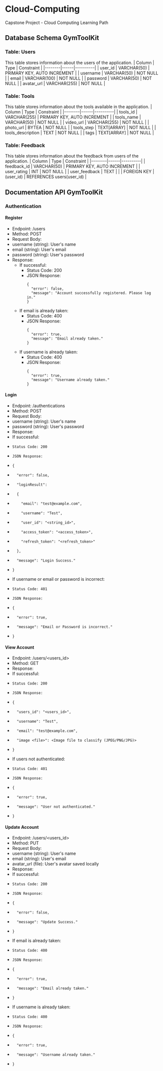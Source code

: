 # Cloud-Computing
Capstone Project - Cloud Computing Learning Path

## Database Schema GymToolKit
### Table: Users
This table stores information about the users of the application.
| Column   | Type | Constraint     |
|--------|------|----------|
| user_id   | VARCHAR(50)   | PRIMARY KEY, AUTO INCREMENT  |
| username   | VARCHAR(50)   | NOT NULL  |
| email    | VARCHAR(100)   | NOT NULL |
| password   | VARCHAR(50)   | NOT NULL  |
| avatar_url    | VARCHAR(255)   | NOT NULL |

### Table: Tools
This table stores information about the tools available in the application.
| Column   | Type | Constraint     |
|--------|------|----------|
| tools_id   | VARCHAR(255)   | PRIMARY KEY, AUTO INCREMENT  |
| tools_name   | VARCHAR(50)   | NOT NULL  |
| video_url    | VARCHAR(255)   | NOT NULL |
| photo_url   | BYTEA   | NOT NULL  |
| tools_step    | TEXT[ARRAY]   | NOT NULL |
| tools_description    | TEXT   | NOT NULL |
| tags    | TEXT[ARRAY]   | NOT NULL |

### Table: Feedback
This table stores information about the feedback from users of the application.
| Column   | Type | Constraint     |
|--------|------|----------|
| feedback_id   | VARCHAR(50)   | PRIMARY KEY, AUTO INCREMENT  |
| user_rating    | INT   | NOT NULL |
| user_feedback   | TEXT   |   |
| FOREIGN KEY   | (user_id)   | REFERENCES users(user_id)  |

## Documentation API GymToolKit
### Authentication
#### Register
* Endpoint: /users
* Method: POST
* Request Body:
*   username (string): User's name
*   email (string): User's email
*   password (string): User's password
* Response:
  * If successful:
    * Status Code: 200
    * JSON Response:
      ```
      {
        "error": false,
        "message": "Account successfully registered. Please log in."
      }
  * If email is already taken:
    * Status Code: 400
    * JSON Response:
      ```
      {
        "error": true,
        "message": "Email already taken."
      }
  * If username is already taken:
    * Status Code: 400
    * JSON Response:
      ```
      {
        "error": true,
        "message": "Username already taken."
      }

#### Login
* Endpoint: /authentications
* Method: POST
* Request Body:
*   username (string): User's name
*   password (string): User's password
* Response:
*   If successful:
*     Status Code: 200
*     JSON Response:
*     {
*       "error": false,
*       "loginResult":
*       {
*         "email": "test@example.com",
*         "username": "Test",
*         "user_id": "<string_id>",
*         "access_token": "<access_token>",
*         "refresh_token": "<refresh_token>"
*       },
*       "message": "Login Success."
*     }
*   If username or email or password is incorrect:
*     Status Code: 401
*     JSON Response:
*     {
*       "error": true,
*       "message": "Email or Password is incorrect."
*     }

#### View Account
* Endpoint: /users/<users_id>
* Method: GET
* Response:
*   If successful:
*     Status Code: 200
*     JSON Response:
*     {
*       "users_id": "<users_id>",
*       "username": "Test",
*       "email": "test@example.com",
*       "image <file>": <Image file to classify (JPEG/PNG/JPG)>
*     }
*   If users not authenticated:
*     Status Code: 401
*     JSON Response:
*     {
*       "error": true,
*       "message": "User not authenticated."
*     }

#### Update Account
* Endpoint: /users/<users_id>
* Method: PUT
* Request Body:
*   username (string): User's name
*   email (string): User's email
*   avatar_url (file): User's avatar saved locally
* Response:
*   If successful:
*     Status Code: 200
*     JSON Response:
*     {
*       "error": false,
*       "message": "Update Success."
*     }
*   If email is already taken:
*     Status Code: 400
*     JSON Response:
*     {
*       "error": true,
*       "message": "Email already taken."
*     }
*   If username is already taken:
*     Status Code: 400
*     JSON Response:
*     {
*       "error": true,
*       "message": "Username already taken."
*     }
